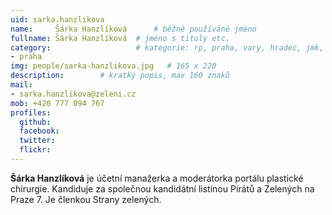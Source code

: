 ```yaml
---
uid: sarka.hanzlikova
name:     Šárka Hanzlíková  	# běžně používáné jméno
fullname: Šárka Hanzlíková	# jméno s tituly etc.
category:                 	# kategorie: rp, praha, vary, hradec, jmk, senat
- praha
img: people/sarka-hanzlikova.jpg   # 165 x 220
description:      	# kratký popis, max 160 znaků
mail:
- sarka.hanzlikova@zeleni.cz
mob: +420 777 094 767
profiles:
  github:       
  facebook:    
  twitter: 		  
  flickr:		  
---
```


**Šárka Hanzlíková** je účetní manažerka a moderátorka portálu plastické chirurgie. Kandiduje za společnou kandidátní listinou Pirátů a Zelených na Praze 7. Je členkou Strany zelených.
